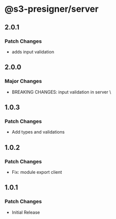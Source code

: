 # @s3-presigner/server

## 2.0.1

### Patch Changes

- adds input validation

## 2.0.0

### Major Changes

- BREAKING CHANGES: input validation in server \

## 1.0.3

### Patch Changes

- Add types and validations

## 1.0.2

### Patch Changes

- Fix: module export client

## 1.0.1

### Patch Changes

- Initial Release
